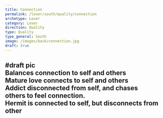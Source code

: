 ```yaml
---
title: Connection
permalink: /lover/south/quality/connection
archetype: Lover
category: Lover
direction: Quality
type: Quality
type_general: South
image: /images/back/connection.jpg
draft: true
---
```

#draft pic  
Balances connection to self and others  
Mature love connects to self and others  
Addict disconnected from self, and chases others to feel connection.  
Hermit is connected to self, but disconnects from other
---
